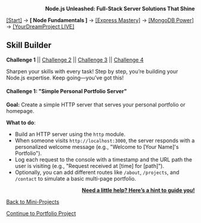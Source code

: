 **<p align="right">Node.js Unleashed: Full-Stack Server Solutions That Shine</p>**

[[Start]](../Introduction.md) → **[ Node Fundamentals ]** → [[Express Mastery]](#express) → [[MongoDB Power]](#mongodb) → [[YourDreamProject LIVE]](#project)

## Skill Builder

**Challenge 1** || [Challenge 2](1-5SB-2.md) || [Challenge 3](1-5SB-3.md) || [Challenge 4](1-5SB-4.md)

Sharpen your skills with every task! Step by step, you’re building your Node.js expertise. Keep going—you’ve got this!

#### Challenge 1: "Simple Personal Portfolio Server"

**Goal:** Create a simple HTTP server that serves your personal portfolio or homepage.  

**What to do**:  
- Build an HTTP server using the `http` module.  
- When someone visits `http://localhost:3000`, the server responds with a personalized welcome message (e.g., "Welcome to [Your Name]'s Portfolio").  
- Log each request to the console with a timestamp and the URL path the user is visiting (e.g., "Request received at [time] for [path]").  
- Optionally, you can add different routes like `/about`, `/projects`, and `/contact` to simulate a basic multi-page portfolio.

**<p align="right">[Need a little help? Here’s a hint to guide you!](1-5SB-H.md)</p>**

[Back to Mini-Projects](1-5.md)

[Continue to Portfolio Project](1-6.md)
